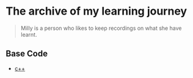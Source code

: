 # The archive of my learning journey

> Milly is a person who likes to keep recordings on what she have learnt.

## Base Code
- [c++]()
